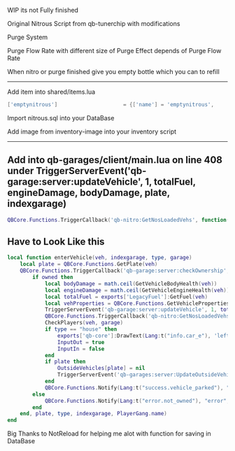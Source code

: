 WIP its not Fully finished

Original Nitrous Script from qb-tunerchip with modifications

Purge System

Purge Flow Rate with different size of Purge Effect depends of Purge Flow Rate

When nitro or purge finished give you empty bottle which you can to refill

---------------------------------------------------------------------------------------------------------------------------------------------------------------------

Add item into shared/items.lua
```lua
['emptynitrous'] 				 	 = {['name'] = 'emptynitrous', 			  	  		['label'] = 'Empty Bottle', 					['weight'] = 1000, 		['type'] = 'item', 		['image'] = 'emptynitrous.png', 				['unique'] = true, 	['useable'] = false, 	['shouldClose'] = true,	   ['combinable'] = nil,   ['description'] = 'Empty bottle of nitrous. You have to Refil'},
```

Import nitrous.sql into your DataBase

Add image from inventory-image into your inventory script

----------------------------------------------------------------------------------------------------------------------------------------------------------------------

Add into qb-garages/client/main.lua on line 408 under TriggerServerEvent('qb-garage:server:updateVehicle', 1, totalFuel, engineDamage, bodyDamage, plate, indexgarage)
-----------------------------------------------------------------------------------------------------------------------------------------------------------------------
```lua
QBCore.Functions.TriggerCallback('qb-nitro:GetNosLoadedVehs', function(vehs) VehicleNitrous = vehs while VehicleNitrous == nil do Wait(100) end end)
```
Have to Look Like this
-----------------------------------------------------------------------------------------------------------------------------------------------------------------------
```lua
local function enterVehicle(veh, indexgarage, type, garage)
    local plate = QBCore.Functions.GetPlate(veh)
    QBCore.Functions.TriggerCallback('qb-garage:server:checkOwnership', function(owned)
        if owned then
            local bodyDamage = math.ceil(GetVehicleBodyHealth(veh))
            local engineDamage = math.ceil(GetVehicleEngineHealth(veh))
            local totalFuel = exports['LegacyFuel']:GetFuel(veh)
            local vehProperties = QBCore.Functions.GetVehicleProperties(veh)
            TriggerServerEvent('qb-garage:server:updateVehicle', 1, totalFuel, engineDamage, bodyDamage, plate, indexgarage)
            QBCore.Functions.TriggerCallback('qb-nitro:GetNosLoadedVehs', function(vehs) VehicleNitrous = vehs while VehicleNitrous == nil do Wait(100) end end)
            CheckPlayers(veh, garage)
            if type == "house" then
                exports['qb-core']:DrawText(Lang:t("info.car_e"), 'left')
                InputOut = true
                InputIn = false
            end
            if plate then
                OutsideVehicles[plate] = nil
                TriggerServerEvent('qb-garages:server:UpdateOutsideVehicles', OutsideVehicles)
            end
            QBCore.Functions.Notify(Lang:t("success.vehicle_parked"), "primary", 4500)
        else
            QBCore.Functions.Notify(Lang:t("error.not_owned"), "error", 3500)
        end
    end, plate, type, indexgarage, PlayerGang.name)
end
```

Big Thanks to NotReload for helping me alot with function for saving in DataBase
